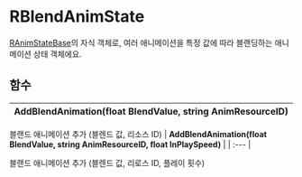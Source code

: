 # **RBlendAnimState**


[RAnimStateBase](https://ditoland-utplus.gitbook.io/ditoland/api-reference/client/ranimstatebase)의 자식 객체로, 여러 애니메이션을 특정 값에 따라 블랜딩하는 애니메이션 상태 객체에요. 
## **함수**

| **AddBlendAnimation(float BlendValue, string AnimResourceID)** |
| :--- |

블랜드 애니메이션 추가 (블렌드 값, 리소스 ID) 
| **AddBlendAnimation(float BlendValue, string AnimResourceID, float InPlaySpeed)** |
| :--- |

블랜드 애니메이션 추가 (블렌드 값, 리로스 ID, 플레이 횟수) 
